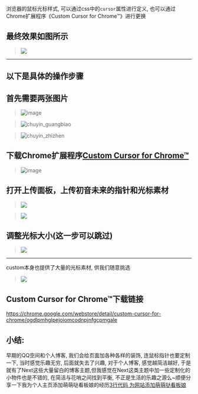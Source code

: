 浏览器的鼠标光标样式, 可以通过css中的`cursor`属性进行定义, 也可以通过Chrome扩展程序《Custom Cursor for Chrome™》进行更换

## 最终效果如图所示
> ![](https://user-images.githubusercontent.com/15868458/61166967-d0846f00-a569-11e9-9141-15cef4983098.gif)

---
以下是具体的操作步骤
---

## 首先需要两张图片
> ![image](https://user-images.githubusercontent.com/15868458/61167003-7e901900-a56a-11e9-8631-57e86791d500.png)

> ![chuyin_guangbiao](https://user-images.githubusercontent.com/15868458/61167012-98c9f700-a56a-11e9-9d13-bdff338418b0.png)

> ![chuyin_zhizhen](https://user-images.githubusercontent.com/15868458/61167013-98c9f700-a56a-11e9-983e-1078960d84ad.png)


## 下载Chrome扩展程序[Custom Cursor for Chrome™](https://chrome.google.com/webstore/detail/custom-cursor-for-chrome/ogdlpmhglpejoiomcodnpjnfgcpmgale)

>  ![image](https://user-images.githubusercontent.com/15868458/61167106-04609400-a56c-11e9-8da1-5d4f11a8fef9.png)



## 打开上传面板，上传初音未来的指针和光标素材

> ![](https://user-images.githubusercontent.com/15868458/61167095-d4b18c00-a56b-11e9-8351-7b189c7efb8b.png)

> ![](https://user-images.githubusercontent.com/15868458/61167207-0e839200-a56e-11e9-845b-9082f8f0815a.gif)

## 调整光标大小(这一步可以跳过)

> ![](https://user-images.githubusercontent.com/15868458/61167240-9073bb00-a56e-11e9-90ec-73ee9b501157.gif)


----

custom本身也提供了大量的光标素材, 供我们随意挑选


> ![](https://user-images.githubusercontent.com/15868458/61167313-9a49ee00-a56f-11e9-8705-70da1d9e7764.gif)



## Custom Cursor for Chrome™下载链接

https://chrome.google.com/webstore/detail/custom-cursor-for-chrome/ogdlpmhglpejoiomcodnpjnfgcpmgale



## 小结:

早期的QQ空间和个人博客, 我们会给页面加各种各样的装饰, 连鼠标指针也要定制一下, 当时感觉乐趣无穷, 后面就失去了兴趣, 对于个人博客, 感觉越简洁越好, 于是就有了Next这些大量留白的博客主题,但我感觉在Next这类主题中加一些定制化的小物件也是不错的, 在简洁与花哨之间找到平衡, 不正是生活的乐趣之源么~顺便分享一下我为个人主页添加萌萌哒看板娘的经历[3行代码 为网站添加萌萌哒看板娘](https://zhaoolee.github.io/GBlog/2019/07/04/live2d/)



